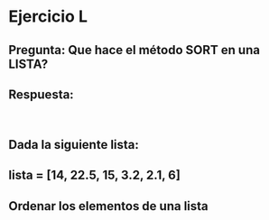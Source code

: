 # Ejercicio L

## Pregunta: Que hace el método SORT en una LISTA?
## Respuesta: 

<br />

## Dada la siguiente lista:
## lista = [14, 22.5, 15, 3.2, 2.1, 6]
## Ordenar los elementos de una lista
